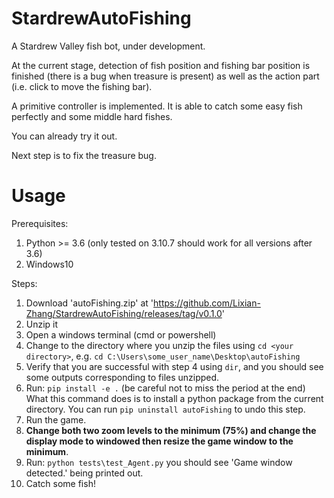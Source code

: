 # StardrewAutoFishing
A Stardrew Valley fish bot, under development.

At the current stage, detection of fish position and fishing bar position is finished (there is a bug when treasure is present) 
as well as the action part (i.e. click to move the fishing bar).

A primitive controller is implemented. It is able to catch some easy fish perfectly and some middle hard fishes.

You can already try it out.

Next step is to fix the treasure bug.

# Usage
Prerequisites:
1. Python >= 3.6 (only tested on 3.10.7 should work for all versions after 3.6)
2. Windows10

Steps:
1. Download 'autoFishing.zip' at 'https://github.com/Lixian-Zhang/StardrewAutoFishing/releases/tag/v0.1.0'
2. Unzip it
3. Open a windows terminal (cmd or powershell)
4. Change to the directory where you unzip the files using `cd <your directory>`, e.g. `cd C:\Users\some_user_name\Desktop\autoFishing`
5. Verify that you are successful with step 4 using `dir`, and you should see some outputs corresponding to files unzipped.
6. Run: `pip install -e .` (be careful not to miss the period at the end)
What this command does is to install a python package from the current directory. You can run `pip uninstall autoFishing` to undo this step.
7. Run the game.
8. **Change both two zoom levels to the minimum (75%) and change the display mode to windowed then resize the game window to the minimum**.
9. Run: `python tests\test_Agent.py` you should see 'Game window detected.' being printed out.
10. Catch some fish!